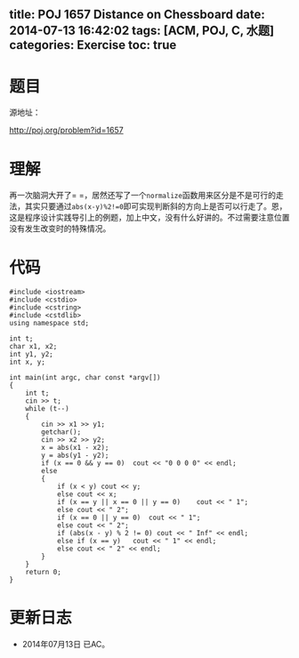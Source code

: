 ﻿title: POJ 1657 Distance on Chessboard
date: 2014-07-13 16:42:02
tags: [ACM, POJ, C, 水题]
categories: Exercise
toc: true
---
# 题目
源地址：

http://poj.org/problem?id=1657

# 理解
再一次脑洞大开了= =，居然还写了一个`normalize`函数用来区分是不是可行的走法，其实只要通过`abs(x-y)%2!=0`即可实现判断斜的方向上是否可以行走了。恩，这是程序设计实践导引上的例题，加上中文，没有什么好讲的。不过需要注意位置没有发生改变时的特殊情况。

<!-- more -->

# 代码

```
#include <iostream>
#include <cstdio>
#include <cstring>
#include <cstdlib>
using namespace std;

int t;
char x1, x2;
int y1, y2;
int x, y;

int main(int argc, char const *argv[])
{
    int t;
    cin >> t;
    while (t--)
    {
        cin >> x1 >> y1;
        getchar();
        cin >> x2 >> y2;
        x = abs(x1 - x2);
        y = abs(y1 - y2);
        if (x == 0 && y == 0)  cout << "0 0 0 0" << endl;
        else
        {
            if (x < y) cout << y;
            else cout << x;
            if (x == y || x == 0 || y == 0)    cout << " 1";
            else cout << " 2";
            if (x == 0 || y == 0)  cout << " 1";
            else cout << " 2";
            if (abs(x - y) % 2 != 0) cout << " Inf" << endl;
            else if (x == y)   cout << " 1" << endl;
            else cout << " 2" << endl;
        }
    }
    return 0;
}

```

# 更新日志
- 2014年07月13日 已AC。